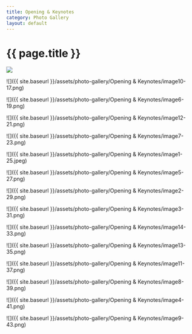 ```yaml
---
title: Opening & Keynotes
category: Photo Gallery
layout: default
---
```


# {{ page.title }}

<img src="{{ site.baseurl }}/assets/photo-gallery/Opening & Keynotes/image10-17.png" style="object-fit: contain"/>

![]({{ site.baseurl }}/assets/photo-gallery/Opening & Keynotes/image10-17.png)

![]({{ site.baseurl }}/assets/photo-gallery/Opening & Keynotes/image6-19.png)

![]({{ site.baseurl }}/assets/photo-gallery/Opening & Keynotes/image12-21.png)

![]({{ site.baseurl }}/assets/photo-gallery/Opening & Keynotes/image7-23.png)

![]({{ site.baseurl }}/assets/photo-gallery/Opening & Keynotes/image1-25.jpeg)

![]({{ site.baseurl }}/assets/photo-gallery/Opening & Keynotes/image5-27.png)

![]({{ site.baseurl }}/assets/photo-gallery/Opening & Keynotes/image2-29.png)

![]({{ site.baseurl }}/assets/photo-gallery/Opening & Keynotes/image3-31.png)

![]({{ site.baseurl }}/assets/photo-gallery/Opening & Keynotes/image14-33.png)

![]({{ site.baseurl }}/assets/photo-gallery/Opening & Keynotes/image13-35.png)

![]({{ site.baseurl }}/assets/photo-gallery/Opening & Keynotes/image11-37.png)

![]({{ site.baseurl }}/assets/photo-gallery/Opening & Keynotes/image8-39.png)

![]({{ site.baseurl }}/assets/photo-gallery/Opening & Keynotes/image4-41.png)

![]({{ site.baseurl }}/assets/photo-gallery/Opening & Keynotes/image9-43.png)
